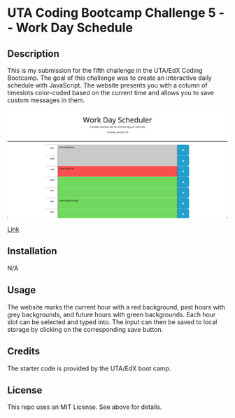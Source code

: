 # UTA Coding Bootcamp Challenge 5 -- Work Day Schedule

## Description

This is my submission for the fifth challenge in the UTA/EdX Coding Bootcamp. The goal of this challenge was to create an interactive daily schedule with JavaScript.
The website presents you with a column of timeslots color-coded based on the current time and allows you to save custom messages in them.

<img src="./Assets/Screenshot.png"/>



<a href="https://njmeister.github.io/Challenge5-Work-Schedule/">Link</a>



## Installation

N/A



## Usage
The website marks the current hour with a red background, past hours with grey backgrounds, and future hours with green backgrounds. Each hour slot can be selected and typed into. The input can then be saved to local storage by clicking on the corresponding save button.


## Credits

The starter code is provided by the UTA/EdX boot camp.


## License

This repo uses an MIT License. See above for details.
